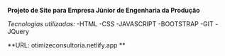**Projeto de Site para Empresa Júnior de Engenharia da Produção**

*Tecnologias utilizadas:*
-HTML
-CSS
-JAVASCRIPT
-BOOTSTRAP
-GIT
-JQuery

**URL: otimizeconsultoria.netlify.app ** 
